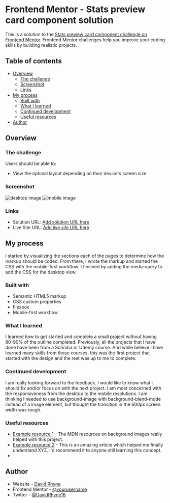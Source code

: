 # Frontend Mentor - Stats preview card component solution

This is a solution to the [Stats preview card component challenge on Frontend Mentor](https://www.frontendmentor.io/challenges/stats-preview-card-component-8JqbgoU62). Frontend Mentor challenges help you improve your coding skills by building realistic projects. 

## Table of contents

- [Overview](#overview)
  - [The challenge](#the-challenge)
  - [Screenshot](#screenshot)
  - [Links](#links)
- [My process](#my-process)
  - [Built with](#built-with)
  - [What I learned](#what-i-learned)
  - [Continued development](#continued-development)
  - [Useful resources](#useful-resources)
- [Author](#author)

## Overview

### The challenge

Users should be able to:

- View the optimal layout depending on their device's screen size

### Screenshot

![desktop image](https://user-images.githubusercontent.com/63062052/118301813-1b92a480-b4a9-11eb-9504-98753f759c93.png)
![mobile image](https://user-images.githubusercontent.com/63062052/118301994-4da40680-b4a9-11eb-856c-dc5b64521d84.png)

### Links

- Solution URL: [Add solution URL here](https://github.com/davidrhyne/stats-preview-card-component-main)
- Live Site URL: [Add live site URL here](https://davidrhyne.github.io/stats-preview-card-component-main/)

## My process

I started by visualizing the sections each of the pages to determine how the markup should be coded.  From there, I wrote the markup and started the CSS with the mobile-first workflow. I finished by adding the media query to add the CSS for the desktop view.

### Built with

- Semantic HTML5 markup
- CSS custom properties
- Flexbox
- Mobile-first workflow

### What I learned

I learned how to get started and complete a small project without having 80-90% of the outline completed.  Previously, all the projects that I have done have been from a Scrimba or Udemy course.  And while believe I have learned many skills from those courses, this was the first project that started with the design and the rest was up to me to complete.  

### Continued development

I am really looking forward to the feedback. I would like to know what I should fix and/or focus on with the next project.  I am most concerned with the responsiveness from the desktop to the mobile resolutions.  I am thinking I needed to use background-image with background-blend-mode instead of a image element, but thought the transition in the 600px screen width was rough.  

### Useful resources

- [Example resource 1](https://developer.mozilla.org/en-US/docs/Web/CSS/CSS_Backgrounds_and_Borders/Resizing_background_images) - The MDN resources on background images really helped with this project.  
- [Example resource 2](https://developer.mozilla.org/en-US/docs/Web/CSS/Using_CSS_custom_properties) - This is an amazing article which helped me finally understand XYZ. I'd recommend it to anyone still learning this concept.
- 
## Author

- Website - [David Rhyne](TBD)
- Frontend Mentor - [@yourusername](https://www.frontendmentor.io/profile/yourusername)
- Twitter - [@DavidRhyne16](https://twitter.com/DavidRhyne16)
